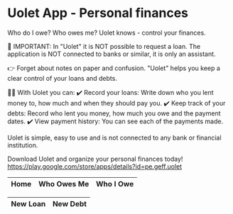# Uolet App - Personal finances
Who do I owe? Who owes me? Uolet knows - control your finances.

📢 IMPORTANT: In "Uolet" it is NOT possible to request a loan. The application is NOT connected to banks or similar, it is only an assistant.

👉 Forget about notes on paper and confusion. "Uolet" helps you keep a clear control of your loans and debts.

🔶🔶  With Uolet you can:
✔️ Record your loans: Write down who you lent money to, how much and when they should pay you.
✔️ Keep track of your debts: Record who lent you money, how much you owe and the payment dates.
✔️ View payment history: You can see each of the payments made.

Uolet is simple, easy to use and is not connected to any bank or financial institution.

Download Uolet and organize your personal finances today!
https://play.google.com/store/apps/details?id=pe.geff.uolet

| Home | Who Owes Me | Who I Owe |
| --- | --- | --- |

| New Loan | New Debt |
| --- | --- |
